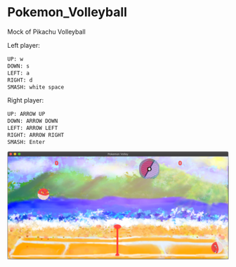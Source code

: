 # Pokemon_Volleyball
Mock of Pikachu Volleyball

Left player:
```
UP: w
DOWN: s
LEFT: a
RIGHT: d
SMASH: white space
```
Right player:
```
UP: ARROW UP
DOWN: ARROW DOWN
LEFT: ARROW LEFT
RIGHT: ARROW RIGHT
SMASH: Enter
```
![ScreenShot](./ScreenShot.png)
